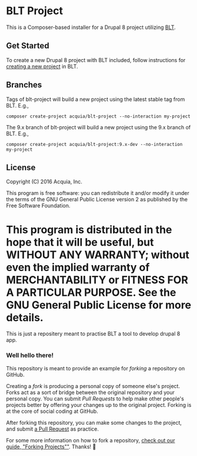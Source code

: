 # BLT Project

This is a Composer-based installer for a Drupal 8 project utilizing [BLT](https://github.com/acquia/blt).

## Get Started

To create a new Drupal 8 project with BLT included, follow instructions for [creating a new project](http://blt.readthedocs.io/en/stable/INSTALL/#creating-a-new-project-with-blt) in BLT.

## Branches

Tags of blt-project will build a new project using the latest stable tag from BLT. E.g.,

`composer create-project acquia/blt-project --no-interaction my-project`

The 9.x branch of blt-project will build a new project using the 9.x branch of BLT. E.g.,

`composer create-project acquia/blt-project:9.x-dev --no-interaction my-project`

## License

Copyright (C) 2016 Acquia, Inc.

This program is free software: you can redistribute it and/or modify it under the terms of the GNU General Public License version 2 as published by the Free Software Foundation.

This program is distributed in the hope that it will be useful, but WITHOUT ANY WARRANTY; without even the implied warranty of MERCHANTABILITY or FITNESS FOR A PARTICULAR PURPOSE.  See the GNU General Public License for more details.
=======
This is just a repositery meant to practise BLT a tool to develop drupal 8 app.
### Well hello there!

This repository is meant to provide an example for *forking* a repository on GitHub.

Creating a *fork* is producing a personal copy of someone else's project. Forks act as a sort of bridge between the original repository and your personal copy. You can submit *Pull Requests* to help make other people's projects better by offering your changes up to the original project. Forking is at the core of social coding at GitHub.

After forking this repository, you can make some changes to the project, and submit [a Pull Request](https://github.com/octocat/Spoon-Knife/pulls) as practice.

For some more information on how to fork a repository, [check out our guide, "Forking Projects""](http://guides.github.com/overviews/forking/). Thanks! :sparkling_heart:
